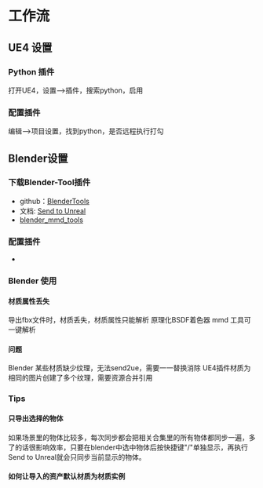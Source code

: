 # 工作流

## UE4 设置

### Python 插件

打开UE4，设置—>插件，搜索python，启用

### 配置插件

编辑—>项目设置，找到python，是否远程执行打勾

## Blender设置

### 下载Blender-Tool插件

- github：[BlenderTools](https://github.com/EpicGames/BlenderTools)
- 文档: [Send to Unreal](https://epicgames.github.io/BlenderTools/)
- [blender_mmd_tools](https://github.com/sugiany/blender_mmd_tools)

### 配置插件

- 

### Blender 使用

#### 材质属性丢失

导出fbx文件时，材质丢失，材质属性只能解析 原理化BSDF着色器
mmd 工具可一键解析
#### 问题
Blender 某些材质缺少纹理，无法send2ue，需要一一替换消除
UE4插件材质为相同的图片创建了多个纹理，需要资源合并引用
### Tips

#### 只导出选择的物体

如果场景里的物体比较多，每次同步都会把相关合集里的所有物体都同步一遍，多了的话很影响效率，只要在blender中选中物体后按快捷键"/"单独显示，再执行Send to Unreal就会只同步当前显示的物体。

#### 如何让导入的资产默认材质为材质实例



